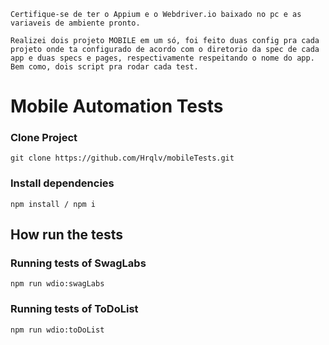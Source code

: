 ```
Certifique-se de ter o Appium e o Webdriver.io baixado no pc e as variaveis de ambiente pronto. 
```

```
Realizei dois projeto MOBILE em um só, foi feito duas config pra cada projeto onde ta configurado de acordo com o diretorio da spec de cada app e duas specs e pages, respectivamente respeitando o nome do app. Bem como, dois script pra rodar cada test.
```

# Mobile Automation Tests

### Clone Project 

```
git clone https://github.com/Hrqlv/mobileTests.git
```
### Install dependencies

```
npm install / npm i
```

## How run the tests

### Running tests of SwagLabs
```
npm run wdio:swagLabs
```
### Running tests of ToDoList
```
npm run wdio:toDoList
```